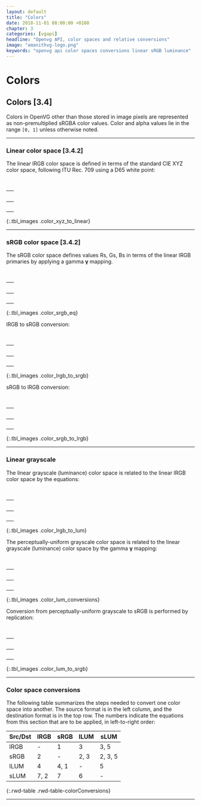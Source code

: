 ```yaml
---
layout: default
title: "Colors"
date: 2018-11-01 08:00:00 +0100
chapter: 3
categories: [vgapi]
headline: "Openvg API, color spaces and relative conversions"
image: "amanithvg-logo.png"
keywords: "openvg api color spaces conversions linear sRGB luminance"
---
```


# Colors

## Colors [3.4]

Colors in OpenVG other than those stored in image pixels are represented as non-premultiplied sRGBA color values.
Color and alpha values lie in the range `[0, 1]` unless otherwise noted.

---

### Linear color space [3.4.2]

The linear lRGB color space is defined in terms of the standard CIE XYZ color space, following ITU Rec. 709 using a D65 white point:

&nbsp;

| &nbsp; | 
| :-----: |
| &nbsp; |
{:.tbl_images .color_xyz_to_linear}

---

### sRGB color space [3.4.2]

The sRGB color space defines values Rs, Gs, Bs in terms of the linear lRGB primaries by applying a gamma **γ** mapping.

&nbsp;

| &nbsp; | 
| :-----: |
| &nbsp; |
{:.tbl_images .color_srgb_eq}

lRGB to sRGB conversion:

&nbsp;

| &nbsp; | 
| :-----: |
| &nbsp; |
{:.tbl_images .color_lrgb_to_srgb}

sRGB to lRGB conversion:

&nbsp;

| &nbsp; | 
| :-----: |
| &nbsp; |
{:.tbl_images .color_srgb_to_lrgb}

---

### Linear grayscale  

The linear grayscale (luminance) color space is related to the linear lRGB color space by the equations:

&nbsp;

| &nbsp; | 
| :-----: |
| &nbsp; |
{:.tbl_images .color_lrgb_to_lum}

The perceptually-uniform grayscale color space is related to the linear grayscale (luminance) color space by the gamma **γ** mapping:

&nbsp;

| &nbsp; | 
| :-----: |
| &nbsp; |
{:.tbl_images .color_lum_conversions}

Conversion from perceptually-uniform grayscale to sRGB is performed by replication:

&nbsp;

| &nbsp; | 
| :-----: |
| &nbsp; |
{:.tbl_images .color_lum_to_srgb}

---

### Color space conversions  

The following table summarizes the steps needed to convert one color space into another.
The source format is in the left column, and the destination format is in the top row. The
numbers indicate the equations from this section that are to be applied, in left-to-right order:

| Src/Dst | lRGB | sRGB | lLUM | sLUM |
| ------- | ---- | ---- | ---- | ---- |
| lRGB | - | 1 | 3 | 3, 5 |
| sRGB | 2 | - | 2, 3 | 2, 3, 5 |
| lLUM | 4 | 4, 1 | - | 5 |
| sLUM | 7, 2 | 7 | 6 | - |
{:.rwd-table .rwd-table-colorConversions}

---
